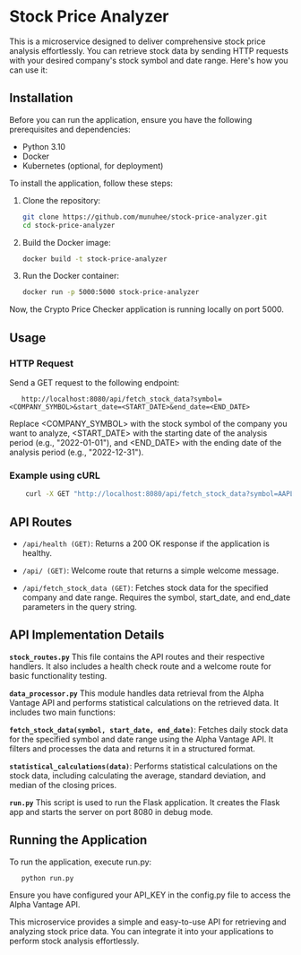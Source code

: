 # Stock Price Analyzer

This is a microservice designed to deliver comprehensive stock price analysis effortlessly. You can retrieve stock data by sending HTTP requests with your desired company's stock symbol and date range. Here's how you can use it:

## Installation

Before you can run the application, ensure you have the following prerequisites and dependencies:

- Python 3.10
- Docker
- Kubernetes (optional, for deployment)

To install the application, follow these steps:

1. Clone the repository:

   ```bash
   git clone https://github.com/munuhee/stock-price-analyzer.git
   cd stock-price-analyzer
2. Build the Docker image:

    ```bash
    docker build -t stock-price-analyzer

3. Run the Docker container:

    ```bash
    docker run -p 5000:5000 stock-price-analyzer

Now, the Crypto Price Checker application is running locally on port 5000.

## Usage

### HTTP Request

Send a GET request to the following endpoint:

```text
   http://localhost:8080/api/fetch_stock_data?symbol=<COMPANY_SYMBOL>&start_date=<START_DATE>&end_date=<END_DATE>
```
Replace <COMPANY_SYMBOL> with the stock symbol of the company you want to analyze, <START_DATE> with the starting date of the analysis period (e.g., "2022-01-01"), and <END_DATE> with the ending date of the analysis period (e.g., "2022-12-31").

###  Example using cURL
```bash
    curl -X GET "http://localhost:8080/api/fetch_stock_data?symbol=AAPL&start_date=2022-01-01&end_date=2022-12-31"
```
## API Routes
* `/api/health (GET)`: Returns a 200 OK response if the application is healthy.

* `/api/ (GET)`: Welcome route that returns a simple welcome message.

* `/api/fetch_stock_data (GET)`: Fetches stock data for the specified company and date range. Requires the symbol, start_date, and end_date parameters in the query string.

## API Implementation Details
**`stock_routes.py`**
This file contains the API routes and their respective handlers. It also includes a health check route and a welcome route for basic functionality testing.

**`data_processor.py`**
This module handles data retrieval from the Alpha Vantage API and performs statistical calculations on the retrieved data. It includes two main functions:

**`fetch_stock_data(symbol, start_date, end_date)`**: Fetches daily stock data for the specified symbol and date range using the Alpha Vantage API. It filters and processes the data and returns it in a structured format.

**`statistical_calculations(data)`**: Performs statistical calculations on the stock data, including calculating the average, standard deviation, and median of the closing prices.

**`run.py`**
This script is used to run the Flask application. It creates the Flask app and starts the server on port 8080 in debug mode.

## Running the Application
To run the application, execute run.py:

```bash
   python run.py
```
Ensure you have configured your API_KEY in the config.py file to access the Alpha Vantage API.

This microservice provides a simple and easy-to-use API for retrieving and analyzing stock price data. You can integrate it into your applications to perform stock analysis effortlessly.

